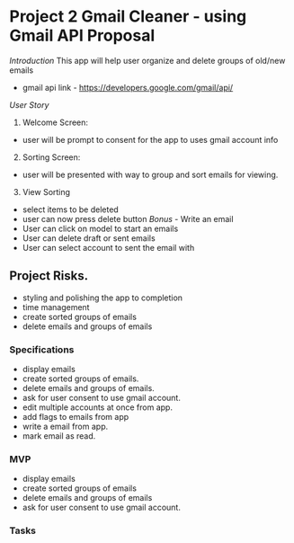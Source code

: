 # Project 2 Gmail Cleaner - using Gmail API Proposal

_Introduction_
This app will help user organize and delete groups of old/new emails
- gmail api link - https://developers.google.com/gmail/api/

_User Story_
1) Welcome Screen:  
- user will be prompt to consent for the app to uses gmail account info
2) Sorting Screen:
- user will be presented with way to group and sort emails for viewing.
3) View Sorting
- select items to be deleted
- user can now press delete button
*Bonus* - Write an email
- User can click on model to start an emails
- User can delete draft or sent emails
- User can select account to sent the email with


## Project Risks.
- styling and polishing the app to completion
- time management
- create sorted groups of emails
- delete emails and groups of emails

### Specifications
- display emails
- create sorted groups of emails.
- delete emails and groups of emails.
- ask for user consent to use gmail account.
- edit multiple accounts at once from app.
- add flags to emails from app
- write a email from app.
- mark email as read.

### MVP
- display emails
- create sorted groups of emails
- delete emails and groups of emails
- ask for user consent to use gmail account.

### Tasks


```javascript

```
